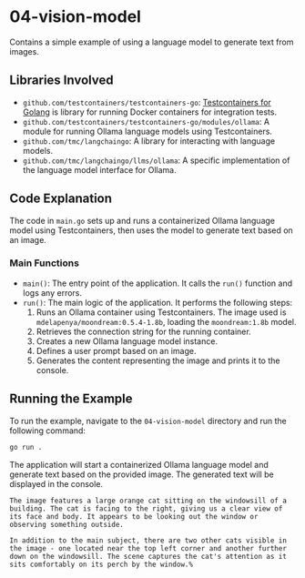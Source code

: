 # 04-vision-model

Contains a simple example of using a language model to generate text from images.

## Libraries Involved

- `github.com/testcontainers/testcontainers-go`: [Testcontainers for Golang](https://github.com/testcontainers/testcontainers-go) is library for running Docker containers for integration tests.
- `github.com/testcontainers/testcontainers-go/modules/ollama`: A module for running Ollama language models using Testcontainers.
- `github.com/tmc/langchaingo`: A library for interacting with language models.
- `github.com/tmc/langchaingo/llms/ollama`: A specific implementation of the language model interface for Ollama.

## Code Explanation

The code in `main.go` sets up and runs a containerized Ollama language model using Testcontainers, then uses the model to generate text based on an image.

### Main Functions

- `main()`: The entry point of the application. It calls the `run()` function and logs any errors.
- `run()`: The main logic of the application. It performs the following steps:
  1. Runs an Ollama container using Testcontainers. The image used is `mdelapenya/moondream:0.5.4-1.8b`, loading the `moondream:1.8b` model.
  2. Retrieves the connection string for the running container.
  3. Creates a new Ollama language model instance.
  4. Defines a user prompt based on an image.
  5. Generates the content representing the image and prints it to the console.

## Running the Example

To run the example, navigate to the `04-vision-model` directory and run the following command:

```sh
go run .
```

The application will start a containerized Ollama language model and generate text based on the provided image. The generated text will be displayed in the console.

```shell
The image features a large orange cat sitting on the windowsill of a building. The cat is facing to the right, giving us a clear view of its face and body. It appears to be looking out the window or observing something outside. 

In addition to the main subject, there are two other cats visible in the image - one located near the top left corner and another further down on the windowsill. The scene captures the cat's attention as it sits comfortably on its perch by the window.% 
```
